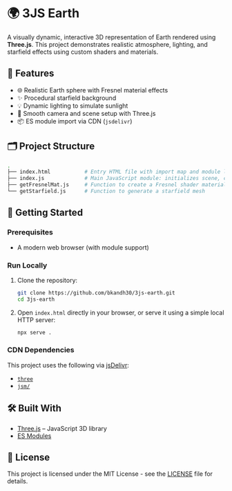 # 🌍 3JS Earth

A visually dynamic, interactive 3D representation of Earth rendered using **Three.js**. This project demonstrates realistic atmosphere, lighting, and starfield effects using custom shaders and materials.

## 🧠 Features

- 🌐 Realistic Earth sphere with Fresnel material effects
- ✨ Procedural starfield background
- 💡 Dynamic lighting to simulate sunlight
- 🎥 Smooth camera and scene setup with Three.js
- 📦 ES module import via CDN (`jsdelivr`)

## 🗂️ Project Structure

```bash
.
├── index.html           # Entry HTML file with import map and module loading
├── index.js             # Main JavaScript module: initializes scene, camera, renderer, and animation loop
├── getFresnelMat.js     # Function to create a Fresnel shader material for Earth
└── getStarfield.js      # Function to generate a starfield mesh
```

## 🚀 Getting Started

### Prerequisites

- A modern web browser (with module support)

### Run Locally

1. Clone the repository:

   ```bash
   git clone https://github.com/bkandh30/3js-earth.git
   cd 3js-earth
   ```

2. Open `index.html` directly in your browser, or serve it using a simple local HTTP server:
   ```bash
   npx serve .
   ```

### CDN Dependencies

This project uses the following via [jsDelivr](https://www.jsdelivr.com/):

- [`three`](https://cdn.jsdelivr.net/npm/three@0.161/build/three.module.js)
- [`jsm/`](https://cdn.jsdelivr.net/npm/three@0.161/examples/jsm/)

## 🛠️ Built With

- [Three.js](https://threejs.org/) – JavaScript 3D library
- [ES Modules](https://developer.mozilla.org/en-US/docs/Web/JavaScript/Guide/Modules)

## 📄 License

This project is licensed under the MIT License - see the [LICENSE](LICENSE) file for details.
